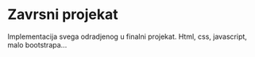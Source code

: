 # Zavrsni projekat
Implementacija svega odradjenog u finalni projekat. Html, css, javascript, malo bootstrapa...
